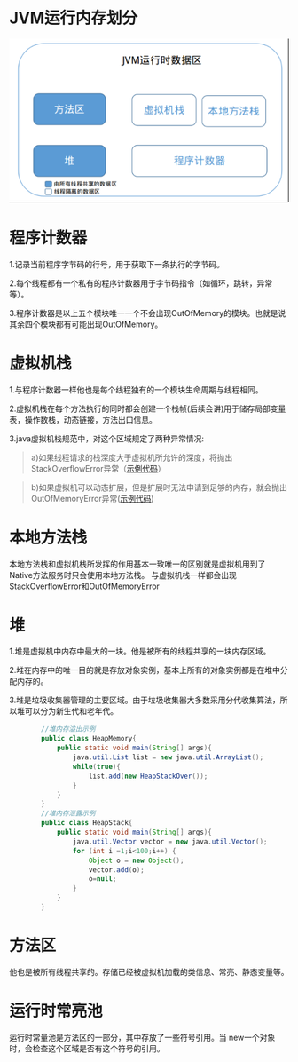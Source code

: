 # JVM运行内存划分
![](../../phone/a.png)
# 程序计数器
1.记录当前程序字节码的行号，用于获取下一条执行的字节码。

2.每个线程都有一个私有的程序计数器用于字节码指令（如循环，跳转，异常等）。

3.程序计数器是以上五个模块唯一一个不会出现OutOfMemory的模块。也就是说其余四个模块都有可能出现OutOfMemory。

# 虚拟机栈
1.与程序计数器一样他也是每个线程独有的一个模块生命周期与线程相同。

2.虚拟机栈在每个方法执行的同时都会创建一个栈帧(后续会讲)用于储存局部变量表，操作数栈，动态链接，方法出口信息。

3.java虚拟机栈规范中，对这个区域规定了两种异常情况:
  
>a)如果线程请求的栈深度大于虚拟机所允许的深度，将抛出StackOverflowError异常（[示例代码](../../jvm/src/jvm/VirtualStack.java)）
   
>b)如果虚拟机可以动态扩展，但是扩展时无法申请到足够的内存，就会抛出OutOfMemoryError异常([示例代码](../../jvm/src/jvm/VirtualMemory.java))

# 本地方法栈
本地方法栈和虚拟机栈所发挥的作用基本一致唯一的区别就是虚拟机用到了Native方法服务时只会使用本地方法栈。
与虚拟机栈一样都会出现StackOverflowError和OutOfMemoryError

# 堆
1.堆是虚拟机中内存中最大的一块。他是被所有的线程共享的一块内存区域。

2.堆在内存中的唯一目的就是存放对象实例，基本上所有的对象实例都是在堆中分配内存的。

3.堆是垃圾收集器管理的主要区域。由于垃圾收集器大多数采用分代收集算法，所以堆可以分为新生代和老年代。

```java
        //堆内存溢出示例
        public class HeapMemory{
            public static void main(String[] args){
                java.util.List list = new java.util.ArrayList();
                while(true){
                    list.add(new HeapStackOver());
                }
            }
        }
        //堆内存泄露示例
        public class HeapStack{
            public static void main(String[] args){
                java.util.Vector vector = new java.util.Vector();
                for (int i =1;i<100;i++) {
                    Object o = new Object();
                    vector.add(o);
                    o=null;
                }
            }
        }
```

# 方法区
他也是被所有线程共享的。存储已经被虚拟机加载的类信息、常亮、静态变量等。

# 运行时常亮池
运行时常量池是方法区的一部分，其中存放了一些符号引用。当 new一个对象时，会检查这个区域是否有这个符号的引用。
